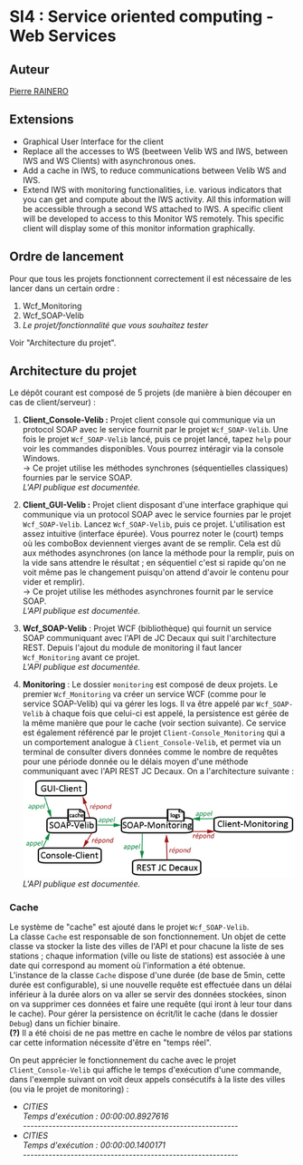 # SI4 : Service oriented computing - Web Services 

## Auteur
[Pierre RAINERO](pierre.rainero@hotmail.fr)

## Extensions
 - Graphical User Interface for the client 
 - Replace all the accesses to WS (beetween Velib WS and IWS, between IWS and WS Clients) with asynchronous ones.
 - Add a cache in IWS, to reduce communications between Velib WS and IWS.
 - Extend IWS with monitoring functionalities, i.e. various indicators that you can get and compute about the IWS activity. All this information will be accessible through a second WS attached to IWS. A specific client will be developed to access to this Monitor WS remotely. This specific client will display some of this monitor information graphically.  

## Ordre de lancement
Pour que tous les projets fonctionnent correctement il est nécessaire de les lancer dans un certain ordre :  
 1. Wcf_Monitoring
 2. Wcf_SOAP-Velib
 3. _Le projet/fonctionnalité que vous souhaitez tester_   

Voir "Architecture du projet".

## Architecture du projet
Le dépôt courant est composé de 5 projets (de manière à bien découper en cas de client/serveur) :  
 1. **Client_Console-Velib :** Projet client console qui communique via un protocol SOAP avec le service fournit par le projet `Wcf_SOAP-Velib`. Une fois le projet `Wcf_SOAP-Velib` lancé, puis ce projet lancé, tapez `help` pour voir les commandes disponibles. Vous pourrez intéragir via la console Windows.    
 → Ce projet utilise les méthodes synchrones (séquentielles classiques) fournies par le service SOAP.  
 _L'API publique est documentée._

 2. **Client_GUI-Velib :** Projet client disposant d'une interface graphique qui communique via un protocol SOAP avec le service fournies par le projet `Wcf_SOAP-Velib`. Lancez `Wcf_SOAP-Velib`, puis ce projet. L'utilisation est assez intuitive (interface épurée). Vous pourrez noter le (court) temps où les comboBox deviennent vierges avant de se remplir. Cela est dû aux méthodes asynchrones (on lance la méthode pour la remplir, puis on la vide sans attendre le résultat ; en séquentiel c'est si rapide qu'on ne voit même pas le changement puisqu'on attend d'avoir le contenu pour vider et remplir).   
 → Ce projet utilise les méthodes asynchrones fournit par le service SOAP.   
 _L'API publique est documentée._  

 3. **Wcf_SOAP-Velib** : Projet WCF (bibliothèque) qui fournit un service SOAP communiquant avec l'API de JC Decaux qui suit l'architecture REST. Depuis l'ajout du module de monitoring il faut lancer `Wcf_Monitoring` avant ce projet.  
 _L'API publique est documentée._  

 4. **Monitoring** : Le dossier `monitoring` est composé de deux projets. Le premier `Wcf_Monitoring` va créer un service WCF (comme pour le service SOAP-Velib) qui va gérer les logs. Il va être appelé par `Wcf_SOAP-Velib` à chaque fois que celui-ci est appelé, la persistence est gérée de la même manière que pour le cache (voir section suivante). Ce service est également référencé par le projet `Client-Console_Monitoring` qui a un comportement analogue à `Client_Console-Velib`, et permet via un terminal de consulter divers données comme le nombre de requêtes pour une période donnée ou le délais moyen d'une méthode communiquant avec l'API REST JC Decaux. On a l'architecture suivante :    
 ![appels](doc/appels.jpg)
  _L'API publique est documentée._

### **Cache**
Le système de "cache" est ajouté dans le projet `Wcf_SOAP-Velib`.   
La classe `Cache` est responsable de son fonctionnement. Un objet de cette classe va stocker la liste des villes de l'API et pour chacune la liste de ses stations ; chaque information (ville ou liste de stations) est associée à une date qui correspond au moment où l'information a été obtenue.    
L'instance de la classe `Cache` dispose d'une durée (de base de 5min, cette durée est configurable), si une nouvelle requête est effectuée dans un délai inférieur à la durée alors on va aller se servir des données stockées, sinon on va supprimer ces données et faire une requête (qui iront à leur tour dans le cache). Pour gérer la persistence on écrit/lit le cache (dans le dossier `Debug`) dans un fichier binaire.   
**(?)** Il a été choisi de ne pas mettre en cache le nombre de vélos par stations car cette information nécessite d'être en "temps réel".  
   
On peut apprécier le fonctionnement du cache avec le projet `Client_Console-Velib` qui affiche le temps d'exécution d'une commande, dans l'exemple suivant on voit deux appels consécutifs à la liste des villes (ou via le projet de monitoring) :   
- _CITIES   
Temps d'exécution : 00:00:00.8927616   
-----------------------------------------------------------_   
- _CITIES   
Temps d'exécution : 00:00:00.1400171   
-----------------------------------------------------------_
